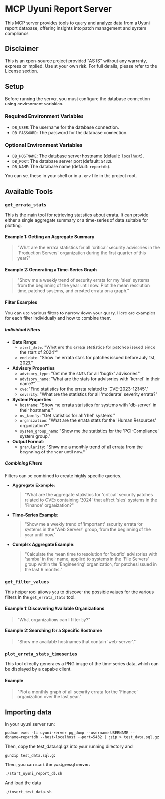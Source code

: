 # MCP Uyuni Report Server

This MCP server provides tools to query and analyze data from a Uyuni report database, offering insights into patch management and system compliance.

## Disclaimer
This is an open-source project provided "AS IS" without any warranty, express or implied. Use at your own risk. For full details, please refer to the License section.

## Setup

Before running the server, you must configure the database connection using environment variables.

### Required Environment Variables
*   `DB_USER`: The username for the database connection.
*   `DB_PASSWORD`: The password for the database connection.

### Optional Environment Variables
*   `DB_HOSTNAME`: The database server hostname (default: `localhost`).
*   `DB_PORT`: The database server port (default: `5432`).
*   `DB_NAME`: The database name (default: `reportdb`).

You can set these in your shell or in a `.env` file in the project root.

## Available Tools

### `get_errata_stats`

This is the main tool for retrieving statistics about errata. It can provide either a single aggregate summary or a time-series of data suitable for plotting.

#### Example 1: Getting an Aggregate Summary

> "What are the errata statistics for all 'critical' security advisories in the 'Production Servers' organization during the first quarter of this year?"

#### Example 2: Generating a Time-Series Graph

> "Show me a weekly trend of security errata for my 'sles' systems from the beginning of the year until now. Plot the mean resolution time, patched systems, and created errata on a graph."

#### Filter Examples

You can use various filters to narrow down your query. Here are examples for each filter individually and how to combine them.

##### Individual Filters

*   **Date Range**:
    *   `start_date`: "What are the errata statistics for patches issued since the start of 2024?"
    *   `end_date`: "Show me errata stats for patches issued before July 1st, 2023."
*   **Advisory Properties**:
    *   `advisory_type`: "Get me the stats for all 'bugfix' advisories."
    *   `advisory_name`: "What are the stats for advisories with 'kernel' in their name?"
    *   `cve`: "Find statistics for the errata related to 'CVE-2023-12345'."
    *   `severity`: "What are the statistics for all 'moderate' severity errata?"
*   **System Properties**:
    *   `hostname`: "Show me errata statistics for systems with 'db-server' in their hostname."
    *   `os_family`: "Get statistics for all 'rhel' systems."
    *   `organization`: "What are the errata stats for the 'Human Resources' organization?"
    *   `system_group_name`: "Show me the statistics for the 'PCI-Compliance' system group."
*   **Output Format**:
    *   `granularity`: "Show me a monthly trend of all errata from the beginning of the year until now."

##### Combining Filters

Filters can be combined to create highly specific queries.

*   **Aggregate Example**:
    > "What are the aggregate statistics for 'critical' security patches related to CVEs containing '2024' that affect 'sles' systems in the 'Finance' organization?"

*   **Time-Series Example**:
    > "Show me a weekly trend of 'important' security errata for systems in the 'Web Servers' group, from the beginning of the year until now."

*   **Complex Aggregate Example**:
    > "Calculate the mean time to resolution for 'bugfix' advisories with 'samba' in their name, applied to systems in the 'File Servers' group within the 'Engineering' organization, for patches issued in the last 6 months."

### `get_filter_values`

This helper tool allows you to discover the possible values for the various filters in the `get_errata_stats` tool.

#### Example 1: Discovering Available Organizations

> "What organizations can I filter by?"

#### Example 2: Searching for a Specific Hostname

> "Show me available hostnames that contain 'web-server'."

### `plot_errata_stats_timeseries`

This tool directly generates a PNG image of the time-series data, which can be displayed by a capable client.

#### Example

> "Plot a monthly graph of all security errata for the 'Finance' organization over the last year."


## Importing data

In your uyuni server run:
```
podman exec -ti uyuni-server pg_dump --username USERNAME --dbname=reportdb --host=localhost --port=5432 | gzip > test_data.sql.gz
```
Then, copy the test_data.sql.gz into your running directory and 

```
gunzip test_data.sql.gz
```
Then, you can start the postgresql server:
```
./start_uyuni_report_db.sh
```
And load the data
```
./insert_test_data.sh
```
